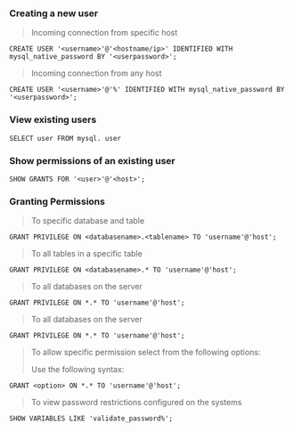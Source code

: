 ### Creating a new user
> Incoming connection from specific host
````
CREATE USER '<username>'@'<hostname/ip>' IDENTIFIED WITH mysql_native_password BY '<userpassword>';
````
> Incoming connection from any host
````
CREATE USER '<username>'@'%' IDENTIFIED WITH mysql_native_password BY '<userpassword>';
````
### View existing users
````
SELECT user FROM mysql. user
````
### Show permissions of an existing user
````
SHOW GRANTS FOR '<user>'@'<host>';
````
### Granting Permissions
> To specific database and table
````
GRANT PRIVILEGE ON <databasename>.<tablename> TO 'username'@'host';
````
> To all tables in a specific table
````
GRANT PRIVILEGE ON <databasename>.* TO 'username'@'host';
````
> To all databases on the server
````
GRANT PRIVILEGE ON *.* TO 'username'@'host';
````
> To all databases on the server
````
GRANT PRIVILEGE ON *.* TO 'username'@'host';
````
> To allow specific permission select from the following options:
>
> Use the following syntax:
````
GRANT <option> ON *.* TO 'username'@'host';
````
> To view password restrictions configured on the systems
````
SHOW VARIABLES LIKE 'validate_password%';
````

